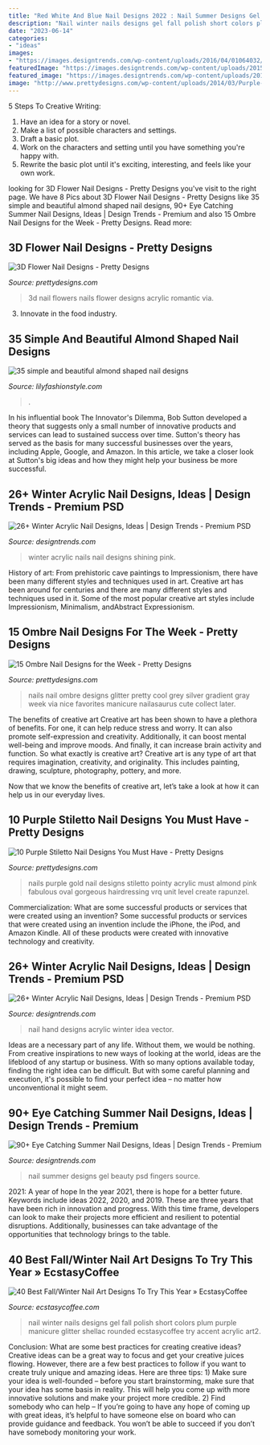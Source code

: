 ```yaml
---
title: "Red White And Blue Nail Designs 2022 : Nail Summer Designs Gel Beauty Psd Fingers Source"
description: "Nail winter nails designs gel fall polish short colors plum purple manicure glitter shellac rounded ecstasycoffee try accent acrylic art2"
date: "2023-06-14"
categories:
- "ideas"
images:
- "https://images.designtrends.com/wp-content/uploads/2016/04/01064032/Free-Hand-Nail-Art-Idea.jpg"
featuredImage: "https://images.designtrends.com/wp-content/uploads/2015/10/06082102/Gel-Nail-Designs-for-Summer.jpg"
featured_image: "https://images.designtrends.com/wp-content/uploads/2016/04/01064032/Free-Hand-Nail-Art-Idea.jpg"
image: "http://www.prettydesigns.com/wp-content/uploads/2014/03/Purple-and-Gold-Nails.jpg"
---
```



5 Steps To Creative Writing:
1. Have an idea for a story or novel.
2. Make a list of possible characters and settings.
3. Draft a basic plot.
4. Work on the characters and setting until you have something you're happy with.
5. Rewrite the basic plot until it's exciting, interesting, and feels like your own work.

	

		
looking for 3D Flower Nail Designs - Pretty Designs you've visit to the right page. We have 8 Pics about 3D Flower Nail Designs - Pretty Designs like 35 simple and beautiful almond shaped nail designs, 90+ Eye Catching Summer Nail Designs, Ideas | Design Trends - Premium and also 15 Ombre Nail Designs for the Week - Pretty Designs. Read more:
		
    
## 3D Flower Nail Designs - Pretty Designs

<img loading=lazy src="http://www.prettydesigns.com/wp-content/uploads/2014/07/Romantic-3D-Nails.jpg" onerror="this.onerror=null;this.src='https://tse3.mm.bing.net/th?id=OIP.1qy9IK6Vq6X3Bi_RRtkHzAHaH8&amp;pid=15.1';" alt="3D Flower Nail Designs - Pretty Designs">

_Source: prettydesigns.com_

>3d nail flowers nails flower designs acrylic romantic via. 

	

3. Innovate in the food industry. 

    
## 35 Simple And Beautiful Almond Shaped Nail Designs

<img loading=lazy src="https://lilyfashionstyle.com/wp-content/uploads/2021/04/13-9-683x1024.jpg" onerror="this.onerror=null;this.src='https://tse2.mm.bing.net/th?id=OIP.z-2fc6HFgyevhP-wNHXSpwHaLG&amp;pid=15.1';" alt="35 simple and beautiful almond shaped nail designs">

_Source: lilyfashionstyle.com_

>. 

	

In his influential book The Innovator's Dilemma, Bob Sutton developed a theory that suggests only a small number of innovative products and services can lead to sustained success over time. Sutton's theory has served as the basis for many successful businesses over the years, including Apple, Google, and Amazon. In this article, we take a closer look at Sutton's big ideas and how they might help your business be more successful.

    
## 26+ Winter Acrylic Nail Designs, Ideas | Design Trends - Premium PSD

<img loading=lazy src="https://images.designtrends.com/wp-content/uploads/2016/04/01062735/Shining-Pink-Winter-Acrylic-Nails.jpg" onerror="this.onerror=null;this.src='https://tse4.mm.bing.net/th?id=OIP.rS0Hod6rsYOQgw2iE_rvKAHaHa&amp;pid=15.1';" alt="26+ Winter Acrylic Nail Designs, Ideas | Design Trends - Premium PSD">

_Source: designtrends.com_

>winter acrylic nails nail designs shining pink. 

	

History of art: From prehistoric cave paintings to Impressionism, there have been many different styles and techniques used in art.
Creative art has been around for centuries and there are many different styles and techniques used in it. Some of the most popular creative art styles include Impressionism, Minimalism, andAbstract Expressionism.

    
## 15 Ombre Nail Designs For The Week - Pretty Designs

<img loading=lazy src="http://www.prettydesigns.com/wp-content/uploads/2014/06/Black-to-White-Nails.jpg" onerror="this.onerror=null;this.src='https://tse2.mm.bing.net/th?id=OIP.CidL_ZIMLeZ6BxJqMjZ-FQHaHa&amp;pid=15.1';" alt="15 Ombre Nail Designs for the Week - Pretty Designs">

_Source: prettydesigns.com_

>nails nail ombre designs glitter pretty cool grey silver gradient gray week via nice favorites manicure nailasaurus cute collect later. 

	

The benefits of creative art
Creative art has been shown to have a plethora of benefits. For one, it can help reduce stress and worry. It can also promote self-expression and creativity. Additionally, it can boost mental well-being and improve moods. And finally, it can increase brain activity and function.
So what exactly is creative art? Creative art is any type of art that requires imagination, creativity, and originality. This includes painting, drawing, sculpture, photography, pottery, and more.

Now that we know the benefits of creative art, let’s take a look at how it can help us in our everyday lives.

    
## 10 Purple Stiletto Nail Designs You Must Have - Pretty Designs

<img loading=lazy src="http://www.prettydesigns.com/wp-content/uploads/2014/03/Purple-and-Gold-Nails.jpg" onerror="this.onerror=null;this.src='https://tse3.mm.bing.net/th?id=OIP.ZE3l9Nr3rgtjJllq4N-qyQHaJ6&amp;pid=15.1';" alt="10 Purple Stiletto Nail Designs You Must Have - Pretty Designs">

_Source: prettydesigns.com_

>nails purple gold nail designs stiletto pointy acrylic must almond pink fabulous oval gorgeous hairdressing vrq unit level create rapunzel. 

	

Commercialization: What are some successful products or services that were created using an invention?
Some successful products or services that were created using an invention include the iPhone, the iPod, and Amazon Kindle. All of these products were created with innovative technology and creativity.

    
## 26+ Winter Acrylic Nail Designs, Ideas | Design Trends - Premium PSD

<img loading=lazy src="https://images.designtrends.com/wp-content/uploads/2016/04/01064032/Free-Hand-Nail-Art-Idea.jpg" onerror="this.onerror=null;this.src='https://tse1.mm.bing.net/th?id=OIP.alTuWTwBoInSGKI1N6MugwHaHa&amp;pid=15.1';" alt="26+ Winter Acrylic Nail Designs, Ideas | Design Trends - Premium PSD">

_Source: designtrends.com_

>nail hand designs acrylic winter idea vector. 

	

Ideas are a necessary part of any life. Without them, we would be nothing. From creative inspirations to new ways of looking at the world, ideas are the lifeblood of any startup or business. With so many options available today, finding the right idea can be difficult. But with some careful planning and execution, it's possible to find your perfect idea – no matter how unconventional it might seem.

    
## 90+ Eye Catching Summer Nail Designs, Ideas | Design Trends - Premium

<img loading=lazy src="https://images.designtrends.com/wp-content/uploads/2015/10/06082102/Gel-Nail-Designs-for-Summer.jpg" onerror="this.onerror=null;this.src='https://tse1.mm.bing.net/th?id=OIP.JCZ46aURbiY4K-oMmGU9yAHaHa&amp;pid=15.1';" alt="90+ Eye Catching Summer Nail Designs, Ideas | Design Trends - Premium">

_Source: designtrends.com_

>nail summer designs gel beauty psd fingers source. 

	

2021: A year of hope
In the year 2021, there is hope for a better future. Keywords include ideas 2022, 2020, and 2019. These are three years that have been rich in innovation and progress. With this time frame, developers can look to make their projects more efficient and resilient to potential disruptions. Additionally, businesses can take advantage of the opportunities that technology brings to the table.

    
## 40 Best Fall/Winter Nail Art Designs To Try This Year » EcstasyCoffee

<img loading=lazy src="https://i1.wp.com/www.ecstasycoffee.com/wp-content/uploads/2016/10/Winter-Nail-Art2.jpg" onerror="this.onerror=null;this.src='https://tse3.mm.bing.net/th?id=OIP.dsIWPr_TtvC8pzBA-LN-YQHaJ3&amp;pid=15.1';" alt="40 Best Fall/Winter Nail Art Designs To Try This Year » EcstasyCoffee">

_Source: ecstasycoffee.com_

>nail winter nails designs gel fall polish short colors plum purple manicure glitter shellac rounded ecstasycoffee try accent acrylic art2. 

	

Conclusion: What are some best practices for creating creative ideas?
Creative ideas can be a great way to focus and get your creative juices flowing. However, there are a few best practices to follow if you want to create truly unique and amazing ideas. Here are three tips: 1) Make sure your idea is well-founded – before you start brainstorming, make sure that your idea has some basis in reality. This will help you come up with more innovative solutions and make your project more credible. 2) Find somebody who can help – If you’re going to have any hope of coming up with great ideas, it’s helpful to have someone else on board who can provide guidance and feedback. You won’t be able to succeed if you don’t have somebody monitoring your work.

